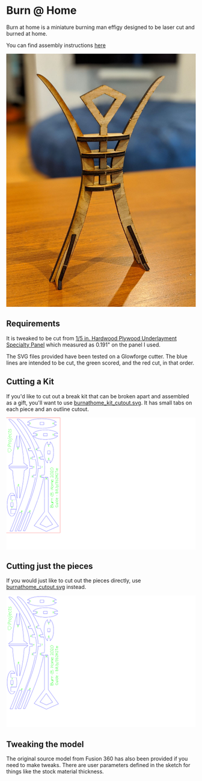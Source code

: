 # Burn @ Home

Burn at home is a miniature burning man effigy designed to be laser cut and burned at home.

You can find assembly instructions [here](http://burnathome.projects.land)

![](images/final1.jpg)

## Requirements

It is tweaked to be cut from [1/5 in. Hardwood Plywood Underlayment Specialty Panel](
https://www.homedepot.com/p/1-5-in-x-4-ft-x-8-ft-Hardwood-Plywood-Underlayment-Specialty-Panel-431178/203183010) which measured as 0.191" on the panel I used.

The SVG files provided have been tested on a Glowforge cutter.  The blue lines are intended to be cut, the green scored, and the red cut, in that order.

## Cutting a Kit

If you'd like to cut out a break kit that can be broken apart and assembled as a gift, you'll want to use [burnathome_kit_cutout.svg](burnathome_kit_cutout.svg). It has small tabs on each piece and an outline cutout.

![](burnathome_kit_cutout.svg)

## Cutting just the pieces

If you would just like to cut out the pieces directly, use [burnathome_cutout.svg](burnathome_cutout.svg) instead.

![burnathome_cutout.svg](burnathome_cutout.svg)

## Tweaking the model

The original source model from Fusion 360 has also been provided if you need to make tweaks.  There are user parameters defined in the sketch for things like the stock material thickness.